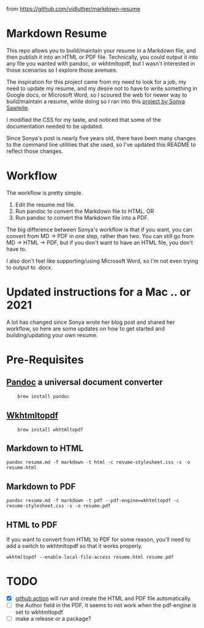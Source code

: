from <https://github.com/vidluther/markdown-resume>

# Markdown Resume

This repo allows you to build/maintain your resume in a Markdown file, and then publish it into an HTML or PDF file.
Technically, you could output it into any file you wanted with pandoc, or wkhtmltopdf, but I wasn't interested in those scenarios so I explore those avenues.

The inspiration for this project came from my need to look for a job, my need to update my resume, and my desire not to have to write something in Google docs, or Microsoft Word, so I scoured the web for newer way to build/maintain a resume, while doing so I ran into this [project by Sonya Sawtelle](https://sdsawtelle.github.io/blog/output/simple-markdown-resume-with-pandoc-and-wkhtmltopdf.html).

I modified the CSS for my taste, and noticed that some of the documentation needed to be updated.

Since Sonya's post is nearly five years old, there have been many changes to the command line utilities that she used, so I've updated this README to reflect those changes.

# Workflow

The workflow is pretty simple.

1. Edit the resume.md file.
1. Run pandoc to convert the Markdown file to HTML. OR
1. Run pandoc to convert the Markdown file into a PDF.

The big difference between Sonya's workflow is that if you want, you can convert from MD -> PDF in one step, rather than two. You can still go from MD -> HTML -> PDF, but if you don't want to have an HTML file, you don't have to.

I also don't feel like supporting/using Microsoft Word, so I'm not even trying to output to .docx.

# Updated instructions for a Mac .. or 2021

A lot has changed since Sonya wrote her blog post and shared her workflow, so here are some updates on how to get started and building/updating your own resume.

# Pre-Requisites

## [Pandoc](https://pandoc.org) a universal document converter

```bash
    brew install pandoc
```

## [Wkhtmltopdf](https://wkhtmltopdf.org)

```
    brew install wkhtmltopdf
```

## Markdown to HTML

```
pandoc resume.md -f markdown -t html -c resume-stylesheet.css -s -o resume.html
```

## Markdown to PDF

```
pandoc resume.md -f markdown -t pdf --pdf-engine=wkhtmltopdf -c resume-stylesheet.css -s -o resume.pdf
```

## HTML to PDF

If you want to convert from HTML to PDF for some reason, you'll need to add a switch to wkhtmltopdf so that it works properly.

```
wkhtmltopdf --enable-local-file-access resume.html resume.pdf
```

# TODO

- [x] [github action](https://github.com/pandoc/pandoc-action-example) will run and create the HTML and PDF file automatically.
- [ ] the Author field in the PDF, it seems to not work when the pdf-engine is set to wkhtmltopdf
- [ ] make a release or a package?

